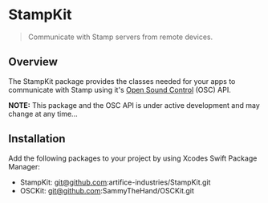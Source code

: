 # StampKit
> Communicate with Stamp servers from remote devices.

## Overview
The StampKit package provides the classes needed for your apps to communicate with Stamp using it's [Open Sound Control](http://opensoundcontrol.org/introduction-osc) (OSC) API.

**NOTE:** This package and the OSC API is under active development and may change at any time...

## Installation
Add the following packages to your project by using Xcodes Swift Package Manager: 
- StampKit: git@github.com:artifice-industries/StampKit.git
- OSCKit: git@github.com:SammyTheHand/OSCKit.git

